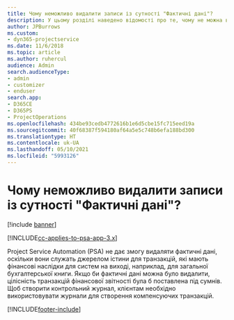 ```yaml
---
title: Чому неможливо видалити записи із сутності "Фактичні дані"?
description: У цьому розділі наведено відомості про те, чому не можна видаляти записи з фактичних даних сутності.
author: JPBurrows
ms.custom:
- dyn365-projectservice
ms.date: 11/6/2018
ms.topic: article
ms.author: ruhercul
audience: Admin
search.audienceType:
- admin
- customizer
- enduser
search.app:
- D365CE
- D365PS
- ProjectOperations
ms.openlocfilehash: 434be93cedb4772616b1e6d5cbe15fc715eed19a
ms.sourcegitcommit: 40f68387f594180af64a5e5c748b6efa188bd300
ms.translationtype: HT
ms.contentlocale: uk-UA
ms.lasthandoff: 05/10/2021
ms.locfileid: "5993126"
---
```

# <a name="why-cant-i-delete-records-from-the-actuals-entity"></a>Чому неможливо видалити записи із сутності "Фактичні дані"?

[!include [banner](../includes/psa-now-project-operations.md)]

[!INCLUDE[cc-applies-to-psa-app-3.x](../includes/cc-applies-to-psa-app-3x.md)]

Project Service Automation (PSA) не дає змогу видаляти фактичні дані, оскільки вони служать джерелом істини для транзакцій, які мають фінансові наслідки для систем на виході, наприклад, для загальної бухгалтерської книги. Якщо би фактичні дані можна було видалити, цілісність транзакцій фінансової звітності була б поставлена під сумнів. Щоб створити контрольний журнал, клієнтам необхідно використовувати журнали для створення компенсуючих транзакцій.



[!INCLUDE[footer-include](../includes/footer-banner.md)]